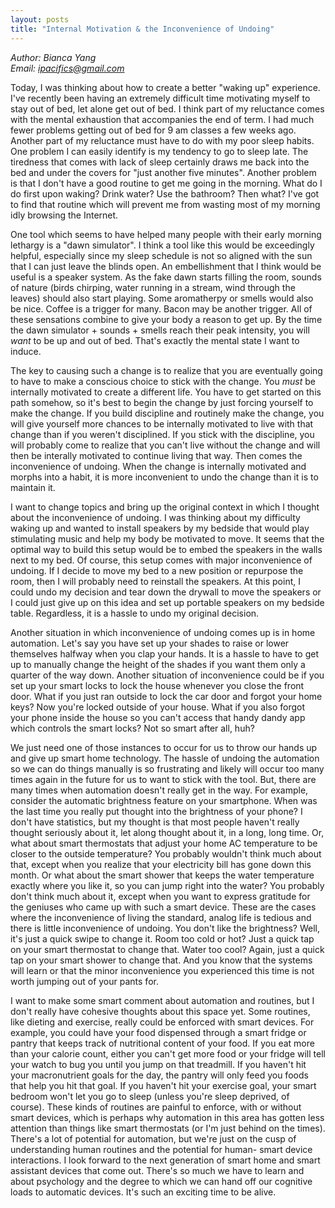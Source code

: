 ```yaml
---
layout: posts
title: "Internal Motivation & the Inconvenience of Undoing"
---
```

*Author: Bianca Yang*<br>
*Email: ipacifics@gmail.com*<br>

Today, I was thinking about how to create a better "waking up" experience.
I've recently been having an extremely difficult time motivating myself to
stay out of bed, let alone get out of bed. I think part of my reluctance comes
with the mental exhaustion that accompanies the end of term. I had much fewer
problems getting out of bed for 9 am classes a few weeks ago. Another part
of my reluctance must have to do with my poor sleep habits. One problem I
can easily identify is my tendency to go to sleep late. The tiredness that
comes with lack of sleep certainly draws me back into the bed and under the
covers for "just another five minutes". Another problem is that I don't
have a good routine to get me going in the morning. What do I do first upon
waking? Drink water? Use the bathroom? Then what? I've got to find that
routine which will prevent me from wasting most of my morning idly browsing
the Internet.

One tool which seems to have helped many people with their early morning
lethargy is a "dawn simulator". I think a tool like this would be exceedingly
helpful, especially since my sleep schedule is not so aligned with the sun
that I can just leave the blinds open. An embellishment that I think would be
useful is a speaker system. As the fake dawn starts filling the room, sounds
of nature (birds chirping, water running in a stream, wind through the leaves)
should also start playing. Some aromatherpy or smells would also be nice.
Coffee is a trigger for many. Bacon may be another trigger. All of these
sensations combine to give your body a reason to get up. By the time the
dawn simulator + sounds + smells reach their peak intensity, you will *want*
to be up and out of bed. That's exactly the mental state I want to induce.

The key to causing such a change is to realize that you are eventually
going to have to make a conscious choice to stick with the change. You *must*
be internally motivated to create a different life. You have to get
started on this path somehow, so it's best to begin the change by just forcing
yourself to make the change. If you build discipline and routinely make the
change, you will give yourself more chances to be internally motivated to
live with that change than if you weren't disciplined. If you stick with
the discipline, you will probably come to realize that you can't live without
the change and will then be interally motivated to continue living that way.
Then comes the inconvenience of undoing. When the change is internally
motivated and morphs into a habit, it is more inconvenient to undo
the change than it is to maintain it.

I want to change topics and bring up the original context in which I thought
about the inconvenience of undoing. I was thinking about my difficulty waking
up and wanted to install speakers by my bedside that would play stimulating
music and help my body be motivated to move. It seems that the optimal way
to build this setup would be to embed the speakers in the walls next to my
bed. Of course, this setup comes with major inconvenience of undoing. If I
decide to move my bed to a new position or repurpose the room, then I will
probably need to reinstall the speakers. At this point, I could undo my
decision and tear down the drywall to move the speakers or I could just
give up on this idea and set up portable speakers on my bedside table.
Regardless, it is a hassle to undo my original decision.

Another situation in which inconvenience of undoing comes up is in home
automation. Let's say you have set up your shades to raise or lower
themselves halfway when you clap your hands. It is a hassle to have to get
up to manually change the height of the shades if you want them only
a quarter of the way down. Another situation of inconvenience could be if you
set up your smart locks to lock the house whenever you close the front door.
What if you just ran outside to lock the car door and forgot your home keys?
Now you're locked outside of your house. What if you also forgot your phone
inside the house so you can't access that handy dandy app which controls the
smart locks? Not so smart after all, huh?

We just need one of those instances to occur for us to throw our hands up and
give up smart home technology. The hassle of undoing the automation so we can
do things manually is so frustrating and likely will occur too many times
again in the future for us to want to stick with the tool. But, there are
many times when automation doesn't really get in the way. For example,
consider the automatic brightness feature on your smartphone. When was the
last time you really put thought into the brightness of your phone? I don't
have statistics, but my thought is that most people haven't really thought
seriously about it, let along thought about it, in a long, long time. Or,
what about smart thermostats that adjust your home AC temperature to be
closer to the outside temperature? You probably wouldn't think much about
that, except when you realize that your electricity bill has gone down this
month. Or what about the smart shower that keeps the water temperature
exactly where you like it, so you can jump right into the water? You probably
don't think much about it, except when you want to express gratitude for
the geniuses who came up with such a smart device. These are the cases
where the inconvenience of living the standard, analog life is tedious and
there is little inconvenience of undoing. You don't like the brightness? Well,
it's just a quick swipe to change it. Room too cold or hot? Just a quick
tap on your smart thermostat to change that. Water too cool? Again, just a
quick tap on your smart shower to change that. And you know that the systems
will learn or that the minor inconvenience you experienced this time is not
worth jumping out of your pants for.

I want to make some smart comment about automation and routines, but I don't
really have cohesive thoughts about this space yet. Some routines, like
dieting and exercise, really could be enforced with smart devices. For
example, you could have your food dispensed through a smart fridge or
pantry that keeps track of nutritional content of your food. If you eat more
than your calorie count, either you can't get more food or your fridge will
tell your watch to bug you until you jump on that treadmill. If you haven't
hit your macronutrient goals for the day, the pantry will only feed you
foods that help you hit that goal. If you haven't hit your exercise goal,
your smart bedroom won't let you go to sleep (unless you're sleep deprived,
of course). These kinds of routines are painful to enforce, with or without
smart devices, which is perhaps why automation in this area has gotten less
attention than things like smart thermostats (or I'm just behind on the
times). There's a lot of potential for automation, but we're just on the cusp
of understanding human routines and the potential for human- smart device
interactions. I look forward to the next generation of smart home and smart
assistant devices that come out. There's so much we have to learn and about
psychology and the degree to which we can hand off our cognitive loads
to automatic devices. It's such an exciting time to be alive.
